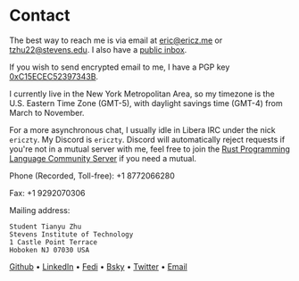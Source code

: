 # Contact

The best way to reach me is via email at [eric@ericz.me](mailto:eric@ericz.me)
or [tzhu22@stevens.edu](mailto:tzhu22@stevens.edu). I also have a [public
inbox](https://lists.sr.ht/~finnekit/public-inbox).

If you wish to send encrypted email to me, I have a PGP key
[0xC15ECEC52397343B](/files/publickey.asc).

I currently live in the New York Metropolitan Area, so my timezone is the U.S.
Eastern Time Zone (GMT-5), with daylight savings time (GMT-4) from March to
November.

For a more asynchronous chat, I usually idle in Libera IRC under the nick
`ericzty`. My Discord is `ericzty`. Discord will automatically
reject requests if you're not in a mutual server with me, feel free to join the
[Rust Programming Language Community
Server](https://discord.gg/rust-lang-community) if you need a mutual.

Phone (Recorded, Toll-free): +1 8772066280

Fax: +1 9292070306

Mailing address:
```
Student Tianyu Zhu
Stevens Institute of Technology
1 Castle Point Terrace
Hoboken NJ 07030 USA
```

[Github](https://github.com/ericzty) •
[LinkedIn](https://linkedin.com/in/tianyu-zhu-577356250) •
[Fedi](https://uwu.social/@eric) •
[Bsky](https://bsky.app/profile/ericz.me) •
[Twitter](https://twitter.com/ericzty) •
[Email](mailto:eric@ericz.me)
